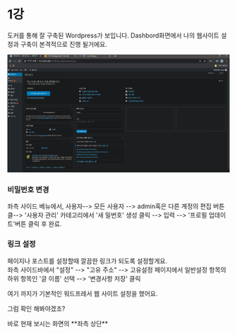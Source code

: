 # 1강

도커를 통해 잘 구축된 Wordpress가 보입니다. Dashbord화면에서 나의 웹사이트 설정과 구축이 본격적으로 진행 될거에요. 

![&#xB300;&#xC2DC; &#xBCF4;&#xB4DC; &#xD654;&#xBA74; ](../../.gitbook/assets/image%20%28230%29.png)

###  비밀번호 변경 

좌측 사이드 베뉴에서, 사용자--&gt; 모든 사용자 --&gt; admin혹은 다른 계정의 편집 버튼 클--&gt; '사용자 관리' 카테고리에서 '새 밀번호' 생성 클릭 --&gt; 입력 --&gt; '프로필 업데이트'버튼 클릭 후 완료.  


### 링크 설정 

페이지나 포스트를 설정할때 깔끔한 링크가 되도록 설정할게요.   
좌측 사이드바에서 "설정" --&gt; "고유 주소" --&gt; 고유설정 페이지에서 일반설정 항목의 하위 항목인 '글 이름' 선택  --&gt; '변경사항 저장' 클릭   
  
여기 까지가 기본적인 워드프레서 웹 사이트 설정을 했어요.   
  
그럼 확인 해봐야겠조?

바로 현재 보시는 화면의 \*\*좌측 상단\*\* 



